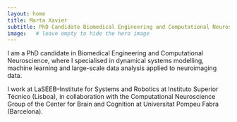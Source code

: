 ```yaml
---
layout: home
title: Marta Xavier
subtitle: PhD Candidate Biomedical Engineering and Computational Neuroscience
image:   # leave empty to hide the hero image
---
```


I am a PhD candidate in Biomedical Engineering and Computational Neuroscience, where I specialised in dynamical systems modelling, machine learning and large-scale data analysis applied to neuroimaging data.  

I work at LaSEEB–Institute for Systems and Robotics at Instituto Superior Técnico (Lisboa), in collaboration with the Computational Neuroscience Group of the Center for Brain and Cognition at Universitat Pompeu Fabra (Barcelona).
